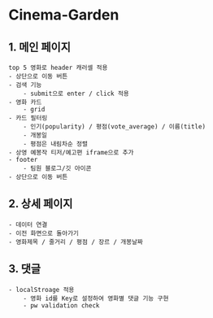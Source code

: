 # Cinema-Garden

## 1. 메인 페이지

    top 5 영화로 header 캐러셀 적용
    - 상단으로 이동 버튼
    - 검색 기능
        - submit으로 enter / click 적용
    - 영화 카드
        - grid
    - 카드 필터링
        - 인기(popularity) / 평점(vote_average) / 이름(title)
        - 개봉일
        - 평점은 내림차순 정렬
    - 상영 예봉작 티저/예고편 iframe으로 추가
    - footer
        - 팀원 블로그/깃 아이콘
    - 상단으로 이동 버튼

## 2. 상세 페이지

    - 데이터 연결
    - 이전 화면으로 돌아가기
    - 영화제목 / 줄거리 / 평점 / 장르 / 개봉날짜

## 3. 댓글

    - localStroage 적용
        - 영화 id를 Key로 설정하여 영화별 댓글 기능 구현
        - pw validation check
